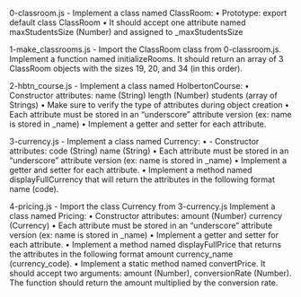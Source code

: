 0-classroom.js - Implement a class named ClassRoom:
    • Prototype: export default class ClassRoom
    • It should accept one attribute named maxStudentsSize (Number) and assigned to _maxStudentsSize

1-make_classrooms.js - Import the ClassRoom class from 0-classroom.js.
Implement a function named initializeRooms. It should return an array of 3 ClassRoom objects with the sizes 19, 20, and 34 (in this order).

2-hbtn_course.js - Implement a class named HolbertonCourse:
    • Constructor attributes:
        name (String)
        length (Number)
        students (array of Strings)
    • Make sure to verify the type of attributes during object creation
    • Each attribute must be stored in an “underscore” attribute version (ex: name is stored in _name)
    • Implement a getter and setter for each attribute.

3-currency.js - Implement a class named Currency:
    • - Constructor attributes:
        code (String)
        name (String)
    • Each attribute must be stored in an “underscore” attribute version (ex: name is stored in _name)
    • Implement a getter and setter for each attribute.
    • Implement a method named displayFullCurrency that will return the attributes in the following format name (code).

4-pricing.js - Import the class Currency from 3-currency.js
Implement a class named Pricing:
    • Constructor attributes:
        amount (Number)
        currency (Currency)
    • Each attribute must be stored in an “underscore” attribute version (ex: name is stored in _name)
    • Implement a getter and setter for each attribute.
    • Implement a method named displayFullPrice that returns the attributes in the following format amount currency_name (currency_code).
    • Implement a static method named convertPrice. It should accept two arguments: amount (Number), conversionRate (Number). The function should return the amount multiplied by the conversion rate.

